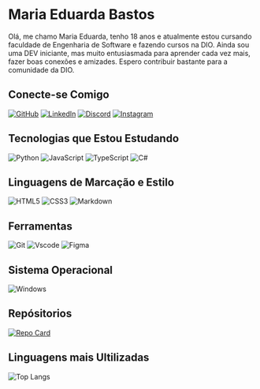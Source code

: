 # Maria Eduarda Bastos

Olá, me chamo Maria Eduarda, tenho 18 anos e atualmente estou cursando faculdade de Engenharia de Software e fazendo cursos na DIO. Ainda sou uma DEV iniciante, mas muito entusiasmada para aprender cada vez mais, fazer boas conexões e amizades. Espero contribuir bastante para a comunidade da DIO.

## Conecte-se Comigo

[![GitHub](https://img.shields.io/badge/GitHub-100000?style=for-the-badge&logo=github&logoColor=)](https://github.com/mariaeduarda228)
[![LinkedIn](https://img.shields.io/badge/LinkedIn-100000?style=for-the-badge&logo=linkedin&logoColor=007ACC)](https://www.linkedin.com/in/maria-eduarda-bastos-9139a3259/)
[![Discord](https://img.shields.io/badge/Discord-100000?style=for-the-badge&logo=discord&logoColor=)](https://discord.com/channels/@me)
[![Instagram](https://img.shields.io/badge/Instagram-100000?style=for-the-badge&logo=instagram&logoColor=)](https://www.instagram.com/e_mary22?utm_source=qr&igshid=OGIxMTE0OTdkZA%3D%3D)

## Tecnologias que Estou Estudando

![Python](https://img.shields.io/badge/python-100?style=for-the-badge&logo=python&logoColor=)
![JavaScript](https://img.shields.io/badge/JavaScript-100?style=for-the-badge&logo=javascript&logoColor=)
![TypeScript](https://img.shields.io/badge/TypeScript-100?style=for-the-badge&logo=typescript&logoColor=)
![C#](https://img.shields.io/badge/C%23-100?style=for-the-badge&logo=c-sharp&logoColor=)

## Linguagens de Marcação e Estilo

![HTML5](https://img.shields.io/badge/HTML5-100?style=for-the-badge&logo=html5&logoColor=)
![CSS3](https://img.shields.io/badge/CSS3-100?style=for-the-badge&logo=css3&logoColor=007ACC)
![Markdown](https://img.shields.io/badge/Markdown-100?style=for-the-badge&logo=markdown&logoColor=)

## Ferramentas

![Git](https://img.shields.io/badge/GIT-100?style=for-the-badge&logo=git&logoColor=)
![Vscode](https://img.shields.io/badge/Vscode-100?style=for-the-badge&logo=visual-studio-code&logoColor=007ACC)
![Figma](https://img.shields.io/badge/Figma-100?style=for-the-badge&logo=figma&logoColor=figma)

## Sistema Operacional

![Windows](https://img.shields.io/badge/Windows-000?style=for-the-badge&logo=windows&logoColor=2CA5E0)

## Repósitorios

[![Repo Card](https://github-readme-stats.vercel.app/api/pin/?username=mariaeduarda228&repo=nlw-unite&bg_color=000&border_color=30A3DC&show_icons=true&icon_color=30A3DC&title_color=E94D5F&text_color=FFF)](https://github.com/mariaeduarda228/nlw-unite)

## Linguagens mais Ultilizadas

![Top Langs](https://github-readme-stats-git-masterrstaa-rickstaa.vercel.app/api/top-langs/?username=mariaeduarda228&layout=compact&bg_color=000&border_color=30A3DC&title_color=E94D5F&text_color=FFF)
